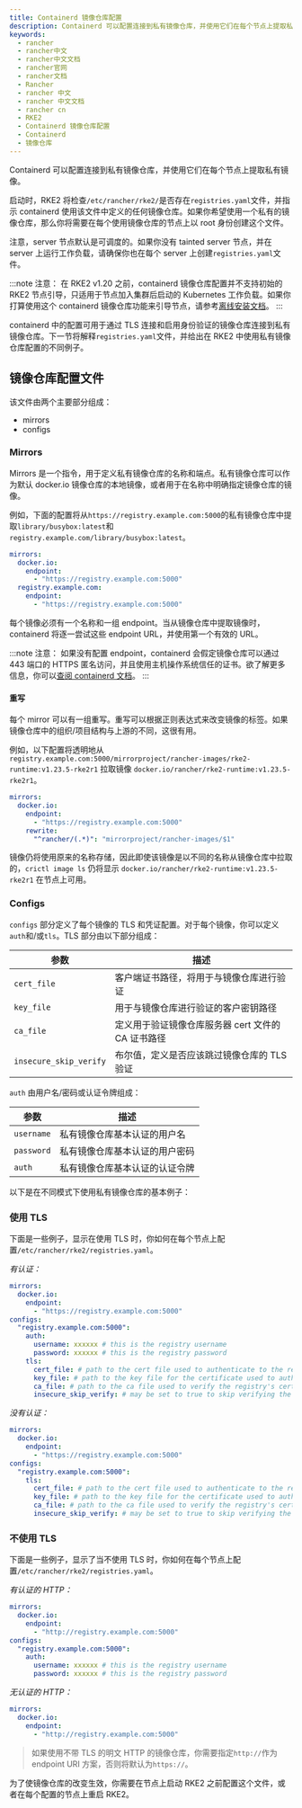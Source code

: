 ```yaml
---
title: Containerd 镜像仓库配置
description: Containerd 可以配置连接到私有镜像仓库，并使用它们在每个节点上提取私有镜像。
keywords:
  - rancher
  - rancher中文
  - rancher中文文档
  - rancher官网
  - rancher文档
  - Rancher
  - rancher 中文
  - rancher 中文文档
  - rancher cn
  - RKE2
  - Containerd 镜像仓库配置
  - Containerd
  - 镜像仓库
---
```


Containerd 可以配置连接到私有镜像仓库，并使用它们在每个节点上提取私有镜像。

启动时，RKE2 将检查`/etc/rancher/rke2/`是否存在`registries.yaml`文件，并指示 containerd 使用该文件中定义的任何镜像仓库。如果你希望使用一个私有的镜像仓库，那么你将需要在每个使用镜像仓库的节点上以 root 身份创建这个文件。

注意，server 节点默认是可调度的。如果你没有 tainted server 节点，并在 server 上运行工作负载，请确保你也在每个 server 上创建`registries.yaml`文件。

:::note 注意：
在 RKE2 v1.20 之前，containerd 镜像仓库配置并不支持初始的 RKE2 节点引导，只适用于节点加入集群后启动的 Kubernetes 工作负载。如果你打算使用这个 containerd 镜像仓库功能来引导节点，请参考[离线安装文档](/docs/rke2/install/airgap/_index)。
:::

containerd 中的配置可用于通过 TLS 连接和启用身份验证的镜像仓库连接到私有镜像仓库。下一节将解释`registries.yaml`文件，并给出在 RKE2 中使用私有镜像仓库配置的不同例子。

## 镜像仓库配置文件

该文件由两个主要部分组成：

- mirrors
- configs

### Mirrors

Mirrors 是一个指令，用于定义私有镜像仓库的名称和端点。私有镜像仓库可以作为默认 docker.io 镜像仓库的本地镜像，或者用于在名称中明确指定镜像仓库的镜像。

例如，下面的配置将从`https://registry.example.com:5000`的私有镜像仓库中提取`library/busybox:latest`和`registry.example.com/library/busybox:latest`。

```yaml
mirrors:
  docker.io:
    endpoint:
      - "https://registry.example.com:5000"
  registry.example.com:
    endpoint:
      - "https://registry.example.com:5000"
```

每个镜像必须有一个名称和一组 endpoint。当从镜像仓库中提取镜像时，containerd 将逐一尝试这些 endpoint URL，并使用第一个有效的 URL。

:::note 注意：
如果没有配置 endpoint，containerd 会假定镜像仓库可以通过 443 端口的 HTTPS 匿名访问，并且使用主机操作系统信任的证书。欲了解更多信息，你可以[查阅 containerd 文档](https://github.com/containerd/containerd/blob/master/docs/cri/registry.md#configure-registry-endpoint)。
:::

#### 重写

每个 mirror 可以有一组重写。重写可以根据正则表达式来改变镜像的标签。如果镜像仓库中的组织/项目结构与上游的不同，这很有用。

例如，以下配置将透明地从 `registry.example.com:5000/mirrorproject/rancher-images/rke2-runtime:v1.23.5-rke2r1` 拉取镜像 `docker.io/rancher/rke2-runtime:v1.23.5-rke2r1`。

```yaml
mirrors:
  docker.io:
    endpoint:
      - "https://registry.example.com:5000"
    rewrite:
      "^rancher/(.*)": "mirrorproject/rancher-images/$1"
```

镜像仍将使用原来的名称存储，因此即使该镜像是以不同的名称从镜像仓库中拉取的，`crictl image ls` 仍将显示 `docker.io/rancher/rke2-runtime:v1.23.5-rke2r1` 在节点上可用。

### Configs

`configs` 部分定义了每个镜像的 TLS 和凭证配置。对于每个镜像，你可以定义`auth`和/或`tls`。TLS 部分由以下部分组成：

| 参数                                                            | 描述                                               |
| --------------------------------------------------------------- | -------------------------------------------------- |
| `cert_file`                                                     | 客户端证书路径，将用于与镜像仓库进行验证           |
| `key_file`                                                      | 用于与镜像仓库进行验证的客户密钥路径               |
| `ca_file`                                                       | 定义用于验证镜像仓库服务器 cert 文件的 CA 证书路径 |
| `insecure_skip_verify` | 布尔值，定义是否应该跳过镜像仓库的 TLS 验证        |

`auth` 由用户名/密码或认证令牌组成：

| 参数       | 描述                           |
| ---------- | ------------------------------ |
| `username` | 私有镜像仓库基本认证的用户名   |
| `password` | 私有镜像仓库基本认证的用户密码 |
| `auth`     | 私有镜像仓库基本认证的认证令牌 |

以下是在不同模式下使用私有镜像仓库的基本例子：

### 使用 TLS

下面是一些例子，显示在使用 TLS 时，你如何在每个节点上配置`/etc/rancher/rke2/registries.yaml`。

_有认证：_

```yaml
mirrors:
  docker.io:
    endpoint:
      - "https://registry.example.com:5000"
configs:
  "registry.example.com:5000":
    auth:
      username: xxxxxx # this is the registry username
      password: xxxxxx # this is the registry password
    tls:
      cert_file: # path to the cert file used to authenticate to the registry
      key_file: # path to the key file for the certificate used to authenticate to the registry
      ca_file: # path to the ca file used to verify the registry's certificate
      insecure_skip_verify: # may be set to true to skip verifying the registry's certificate
```

_没有认证：_

```yaml
mirrors:
  docker.io:
    endpoint:
      - "https://registry.example.com:5000"
configs:
  "registry.example.com:5000":
    tls:
      cert_file: # path to the cert file used to authenticate to the registry
      key_file: # path to the key file for the certificate used to authenticate to the registry
      ca_file: # path to the ca file used to verify the registry's certificate
      insecure_skip_verify: # may be set to true to skip verifying the registry's certificate
```

### 不使用 TLS

下面是一些例子，显示了当不使用 TLS 时，你如何在每个节点上配置`/etc/rancher/rke2/registries.yaml`。

_有认证的 HTTP：_

```yaml
mirrors:
  docker.io:
    endpoint:
      - "http://registry.example.com:5000"
configs:
  "registry.example.com:5000":
    auth:
      username: xxxxxx # this is the registry username
      password: xxxxxx # this is the registry password
```

_无认证的 HTTP：_

```yaml
mirrors:
  docker.io:
    endpoint:
      - "http://registry.example.com:5000"
```

> 如果使用不带 TLS 的明文 HTTP 的镜像仓库，你需要指定`http://`作为 endpoint URI 方案，否则将默认为`https://`。

为了使镜像仓库的改变生效，你需要在节点上启动 RKE2 之前配置这个文件，或者在每个配置的节点上重启 RKE2。
